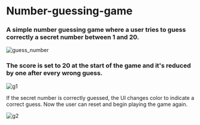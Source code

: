 # Number-guessing-game

### A simple number guessing game where a user tries to guess correctly a secret number between 1 and 20. 
 
 ![guess_number](https://user-images.githubusercontent.com/97234029/158019269-9720fc4a-bb73-4fc8-921b-e971e8e60fa8.jpg)

### The score is set to 20 at the start of the game and it's reduced by one after every wrong guess. 

![g1](https://user-images.githubusercontent.com/97234029/159164901-07232e7e-e8ff-4167-b0b6-44d067bc7007.jpg)

If the secret number is correctly guessed, the UI changes color to indicate a correct guess. Now the user can reset and begin playing the game again.

![g2](https://user-images.githubusercontent.com/97234029/159165055-21e64133-a495-468e-84eb-ff335354cf28.jpg)
